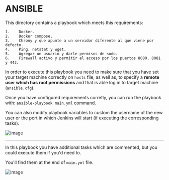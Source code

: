 # ANSIBLE

This directory contains a playbook which meets this requirements:

    1.    Docker.
    2.    Docker compose.
    3.    Chrony y que apunte a un servidor diferente al que viene por defecto.
    4.    Ping, netstat y wget.
    5.    Agregar un usuario y darle permisos de sudo.
    6.    Firewall activo y permitir el acceso por los puertos 8080, 8081 y 443.

In order to execute this playbook you need to make sure that you have set your target machine correctly on `hosts` file, as well as, 
to specify a **remote user which has root permissions** and that is able log in to target machine (`ansible.cfg`).

Once you have configured requirements corretly, you can run the playbook with: `ansible-playbook main.yml` command.

You can also modify playbook variables to custom the username of the new user or the port in which Jenkins will start (if executing the corresponding tasks).

![image](https://github.com/ingestevezaquino/devops-test-bravo/assets/74105278/bca9bd0f-5c6f-44aa-9310-22461c0074ac)

---

In this playbook you have additional tasks which are commented, but you could execute them if you'd need to.

You'll find them at the end of `main.yml` file.

![image](https://github.com/ingestevezaquino/devops-test-bravo/assets/74105278/b4f46b66-4378-4991-8900-51376a7b7650)
